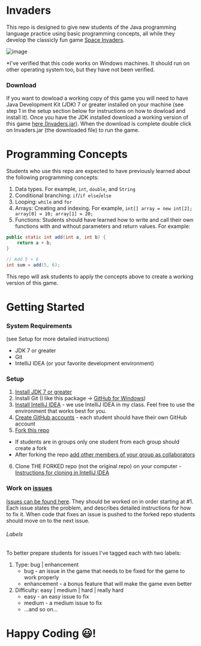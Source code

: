 # Invaders
This repo is designed to give new students of the Java programming language practice using basic programming concepts, all while they develop the classicly fun game [Space Invaders](http://en.wikipedia.org/wiki/Space_Invaders).

![image](https://cloud.githubusercontent.com/assets/2764891/8973940/7a4d5514-3620-11e5-8edd-f2a3f331eea5.png)

*I've verified that this code works on Windows machines. It should run on other operating system too, but they have not been verified.

### Download
If you want to dowload a working copy of this game you will need to have Java Development Kit (JDK) 7 or greater installed on your machine (see step 1 in the setup section below for instructions on how to dowload and install it). Once you have the JDK installed download a working version of this game [here (Invaders.jar)](https://github.com/rcjames1004/Invaders/releases/download/1.0/Invaders.jar). When the download is complete double click on Invaders.jar (the downloaded file) to run the game.


# Programming Concepts
Students who use this repo are expected to have previously learned about the following programming concepts:

1. Data types. For example, ```int```, ```double```, and ```String```
2. Conditional branching: ```if```/```if else```/```else```
2. Looping: ```while``` and ```for```
3. Arrays: Creating and indexing. For example, ```int[] array = new int[2]; array[0] = 10; array[1] = 20;```
4. Functions: Students should have learned how to write and call their own functions with and without parameters and return values. For example:

```java
public static int add(int a, int b) {
    return a + b;
}

// Add 5 + 6
int sum = add(5, 6);
```

This repo will ask students to apply the concepts above to create a working version of this game.

# Getting Started

### System Requirements
(see Setup for more detailed instructions)

- JDK 7 or greater
- Git
- IntelliJ IDEA (or your favorite development environment)

### Setup

1. [Install JDK 7 or greater](http://www.oracle.com/technetwork/java/javase/downloads/jdk8-downloads-2133151.html)
2. Install Git (I like this package -> [GitHub for Windows](https://windows.github.com/))
3. [Install IntelliJ IDEA](https://www.jetbrains.com/idea/) - we use IntelliJ IDEA in my class. Feel free to use the environment that works best for you.
4. [Create GitHub accounts](https://github.com/) - each student should have their own GitHub account
5. [Fork this repo](https://help.github.com/articles/fork-a-repo/)
  - If students are in groups only one student from each group should create a fork
  - After forking the repo [add other members of your group as collaborators](https://help.github.com/articles/adding-collaborators-to-a-personal-repository/)
6. Clone THE FORKED repo (not the original repo) on your computer - [Instructions for cloning in IntelliJ IDEA](https://www.jetbrains.com/idea/help/cloning-a-repository-from-github.html)

### Work on [issues](https://github.com/rcjames1004/Invaders/issues)
[Issues can be found here](https://github.com/rcjames1004/Invaders/issues). They should be worked on in order starting at #1. Each issue states the problem, and describes detailed instructions for how to fix it. When code that fixes an issue is pushed to the forked repo students should move on to the next issue.

###### Labels

To better prepare students for issues I've tagged each with two labels:

1. Type: bug | enhancement
    * bug - an issue in the game that needs to be fixed for the game to work properly
    * enhancement - a bonus feature that will make the game even better
2. Difficulty: easy | medium | hard | really hard
    * easy - an easy issue to fix
    * medium - a medium issue to fix
    * ...and so on...

# Happy Coding :smiley:!
